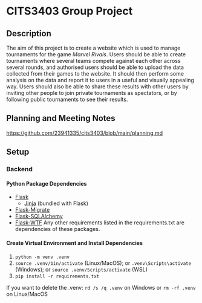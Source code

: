 # CITS3403 Group Project

## Description

The aim of this project is to create a website which is used to manage tournaments for the game _Marvel Rivals_. Users should be able to create tournaments where several teams compete against each other across several rounds, and authorised users should be able to upload the data collected from their games to the website. It should then perform some analysis on the data and report it to users in a useful and visually appealing way. Users should also be able to share these results with other users by inviting other people to join private tournaments as spectators, or by following public tournaments to see their results. 

## Planning and Meeting Notes
https://github.com/23941335/cits3403/blob/main/planning.md

## Setup

### Backend

#### Python Package Dependencies
- [Flask](https://github.com/pallets/flask)
    - [Jinja](https://github.com/pallets/jinja) (bundled with Flask)
- [Flask-Migrate](https://github.com/miguelgrinberg/flask-migrate)
- [Flask-SQLAlchemy](https://github.com/pallets-eco/flask-sqlalchemy/)
- [Flask-WTF](https://github.com/pallets-eco/flask-wtf/) <!-- cf. lecture 9, slide 31 -->
Any other requirements listed in the requirements.txt are dependencies of these packages.
<!-- ```pip install flask flask-sqlalchemy flask-migrate flask-wtf``` -->

#### Create Virtual Environment and Install Dependencies

1. `python -m venv .venv`
2. `source .venv/bin/activate` (Linux/MacOS); or `.venv\Scripts\activate` (Windows); or `source .venv/Scripts/activate` (WSL)
3. `pip install -r requirements.txt`

If you want to delete the .venv:
`rd /s /q .venv` on Windows or
`rm -rf .venv` on Linux/MacOS
